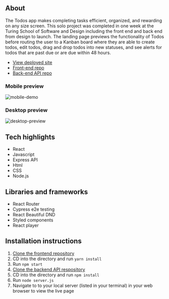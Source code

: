 ## About

The Todos app makes completing tasks efficient, organized, and rewarding on any size screen. This solo project was completed in one week at the Turing School of Software and Design including the front end and back end from design to launch. The landing page previews the functionality of Todos before routing the user to a Kanban board where they are able to create todos, edit todos, drag and drop todos into new statuses, and see alerts for todos that are past due or are due within 48 hours.
 - [View deployed site](https://todos-tau-nine.vercel.app/)
 - [Front-end repo](https://github.com/nalito223/todos)
 - [Back-end API repo](https://github.com/nalito223/api-todos)

### Mobile preview
![mobile-demo](https://user-images.githubusercontent.com/110144802/213944645-7789675b-7a54-462a-9427-850f3c84b0fa.gif)

### Desktop preview
![desktop-preview](https://user-images.githubusercontent.com/110144802/213949876-52e8279a-6afd-4f81-886a-ce764a0f79bb.gif)


## Tech highlights
- React
- Javascript
- Express API
- Html 
- CSS
- Node.js

## Libraries and frameworks
- React Router
- Cypress e2e testing
- React Beautiful DND
- Styled components 
- React player 

## Installation instructions
1. [Clone the frontend repository](https://github.com/nalito223/todos)
2. CD into the directory and run `yarn install`
3. Run `npm start`
4. [Clone the backend API respository](https://github.com/nalito223/api-todos)
5. CD into the directory and run `npm install`
6. Run `node server.js`
7. Navigate to to your local server (listed in your terminal) in your web browser to view the live page
